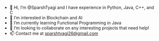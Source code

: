 - 👋 Hi, I’m @SparshTyagi and I have experience in Python, Java, C++, and C
- 👀 I’m interested in Blockchain and AI
- 🌱 I’m currently learning Functional Programming in Java
- 💞️ I’m looking to collaborate on any interesting projects that need help!
- 📫 Contact me at sparshtyagi26@gmail.com

<!---
SparshTyagi/SparshTyagi is a ✨ special ✨ repository because its `README.md` (this file) appears on your GitHub profile.
You can click the Preview link to take a look at your changes.
--->
